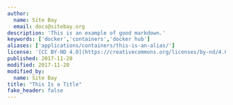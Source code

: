 ```yaml
---
author:
  name: Site Bay
  email: docs@sitebay.org
description: 'This is an example of good markdown.'
keywords: ['docker','containers','docker hub']
aliases: ['applications/containers/this-is-an-alias/']
license: '[CC BY-ND 4.0](https://creativecommons.org/licenses/by-nd/4.0)'
published: 2017-11-20
modified: 2017-11-20
modified_by:
  name: Site Bay
title: "This Is a Title"
fake_header: false
---
```

